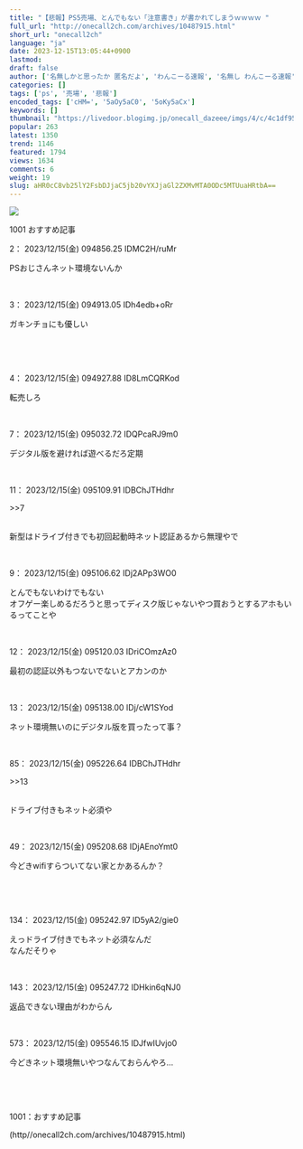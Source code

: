 ```yaml
---
title: "【悲報】PS5売場、とんでもない「注意書き」が書かれてしまうｗｗｗｗ "
full_url: "http://onecall2ch.com/archives/10487915.html"
short_url: "onecall2ch"
language: "ja"
date: 2023-12-15T13:05:44+0900
lastmod: 
draft: false
author: ['名無しかと思ったか 匿名だよ', 'わんこーる速報', '名無し わんこーる速報']
categories: []
tags: ['ps', '売場', '悲報']
encoded_tags: ['cHM=', '5aOy5aC0', '5oKy5aCx']
keywords: []
thumbnail: "https://livedoor.blogimg.jp/onecall_dazeee/imgs/4/c/4c1df958-s.jpg"
popular: 263
latest: 1350
trend: 1146
featured: 1794
views: 1634
comments: 6
weight: 19
slug: aHR0cC8vb25lY2FsbDJjaC5jb20vYXJjaGl2ZXMvMTA0ODc5MTUuaHRtbA==
---
```


![](https://livedoor.blogimg.jp/onecall_dazeee/imgs/4/c/4c1df958-s.jpg)

<div> <p class='name2'> 1001 おすすめ記事</p> <p class='name2'>2： 2023/12/15(金) 094856.25 IDMC2H/ruMr</p><p class='onecall'> PSおじさんネット環境ないんか <br></p><br> <p class='name2'>3： 2023/12/15(金) 094913.05 IDh4edb+oRr</p><p class='onecall'><p> ガキンチョにも優しい </p><br></p><br> <p class='name2'>4： 2023/12/15(金) 094927.88 ID8LmCQRKod</p><p class='onecall'> 転売しろ <br></p><br> <p class='name2'>7： 2023/12/15(金) 095032.72 IDQPcaRJ9m0</p><p class='onecall'> デジタル版を避ければ遊べるだろ定期 <br></p><br> <p class='name2'>11： 2023/12/15(金) 095109.91 IDBChJTHdhr</p><p class='onecall'> <p class='anchor'>>>7</p> <br> 新型はドライブ付きでも初回起動時ネット認証あるから無理やで <br></p><br> <p class='name2'>9： 2023/12/15(金) 095106.62 IDj2APp3WO0</p><p class='onecall'> とんでもないわけでもない <br> オフゲー楽しめるだろうと思ってディスク版じゃないやつ買おうとするアホもいるってことや <br></p><br> <p class='name2'>12： 2023/12/15(金) 095120.03 IDriCOmzAz0</p><p class='onecall'> 最初の認証以外もつないでないとアカンのか <br></p><br> <p class='name2'>13： 2023/12/15(金) 095138.00 IDj/cW1SYod</p><p class='onecall'> ネット環境無いのにデジタル版を買ったって事？ <br></p><br> <p class='name2'>85： 2023/12/15(金) 095226.64 IDBChJTHdhr</p><p class='onecall'> <p class='anchor'>>>13</p> <br> ドライブ付きもネット必須や <br></p><br> <p class='name2'>49： 2023/12/15(金) 095208.68 IDjAEnoYmt0</p><p class='onecall'><p> 今どきwifiすらついてない家とかあるんか？ </p><br></p><br> <p class='name2'>134： 2023/12/15(金) 095242.97 ID5yA2/gie0</p><p class='onecall'> えっドライブ付きでもネット必須なんだ <br> なんだそりゃ <br></p><br> <p class='name2'>143： 2023/12/15(金) 095247.72 IDHkin6qNJ0</p><p class='onecall'> 返品できない理由がわからん <br></p><br> <p class='name2'>573： 2023/12/15(金) 095546.15 IDJfwIUvjo0</p><p class='onecall'><p> 今どきネット環境無いやつなんておらんやろ… </p><br></p><br> <p class='name2'>1001：おすすめ記事</p> </div>

(http//onecall2ch.com/archives/10487915.html)
